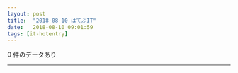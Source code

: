 ```yaml
---
layout: post
title:  "2018-08-10 はてぶIT"
date:   2018-08-10 09:01:59
tags: [it-hotentry]
---
```

0 件のデータあり

<hr>
